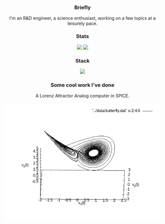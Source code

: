 <h3 align="center">Briefly</h3>
<p align="center">I'm an R&D engineer, a science enthusiast, working on a few topics at a leisurely pace.</p>

<h3 align="center">Stats</h3>
<p align="center">
  <img src="https://github-readme-stats.vercel.app/api?username=nimisbert&show_icons=true&theme=transparent&line_height=20"/>
  <img src="https://github-readme-stats.vercel.app/api/top-langs/?username=nimisbert&theme=transparent&layout=compact"/>
</p>

<h3 align="center">Stack</h3>
<p align="center">
  <a href="https://skillicons.dev">
    <img src="https://skillicons.dev/icons?i=vim,neovim,c,cpp,fortran,octave,py,julia,lua,golang,latex,cmake,docker,git,linux" />
  </a>
</p>

<h3 align="center">Some cool work I've done</h3>
<p align="center">A Lorenz Attractor Analog computer in SPICE.</p>
<p align="center">
   <img src="https://github.com/nimisbert/Lorenz/blob/main/assets/butterfly.gif"/>
</p>
